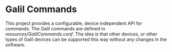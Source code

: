 # Galil Commands

This project provides a configurable, device independent API for commands.
The Galil commands are defined in _resources/GalilCommands.conf_. 
The idea is that other devices, or other types of Galil devices can be supported this way without any changes in the software.
